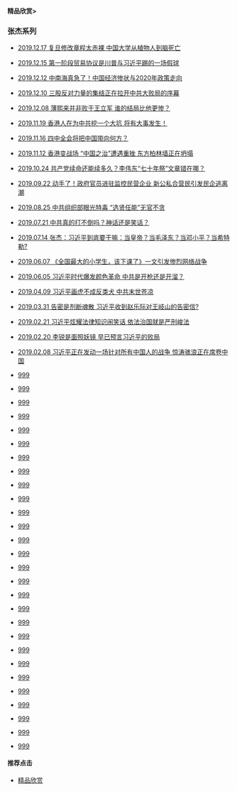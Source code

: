 #### 精品欣赏>

### 张杰系列
- [2019.12.17 复旦修改章程太赤裸 中国大学从植物人到脑死亡](https://youtu.be/FKBo4ws4VAs)
- [2019.12.15 第一阶段贸易协议是川普与习近平踢的一场假球](https://youtu.be/2YlCZX7rW0M)
- [2019.12.12 中南海真急了！中国经济惨状与2020年政策走向](https://youtu.be/wjq0YLJtFOw)
- [2019.12.10 三股反对力量的集结正在拉开中共大败局的序幕](https://youtu.be/dxTEU9jIEfM)
- [2019.12.08 薄熙来并非败于王立军 谁的结局比他更惨？](https://youtu.be/2SYtyIacVbo)


- [2019.11.19 香港人在为中共挖一个大坑 将有大事发生！](https://youtu.be/k27_hX3zeWQ)
- [2019.11.16 四中全会将把中国带向何方？](https://youtu.be/PCDTZyP-oBw)
- [2019.11.12 香港变战场 “中国之治”遭遇重挫 东方柏林墙正在坍塌](https://youtu.be/D_j1sX9tQgc)

- [2019.10.24 共产党续命还能续多久？李伟东“七十年祭”文章错在哪？](https://youtu.be/umj2r_LQLHU)

- [2019.09.22 动手了！政府官员进驻监控民营企业 新公私合营民引发民企逃离潮](https://youtu.be/c3HLB6crSVM)

- [2019.08.25 中共组织部眼光特毒 “选贤任能”无官不贪](https://youtu.be/QNJyG5QXsmo)

- [2019.07.21 中共真的打不倒吗？神话还是笑话？](https://youtu.be/_5gPW-Vo7Jk)
- [2019.07.14 张杰：习近平到底要干嘛：当皇帝？当毛泽东？当邓小平？当希特勒?](https://youtu.be/2eXgn1YHBWI)

- [2019.06.07 《全国最大的小学生，该下课了》一文引发惨烈网络战争](https://youtu.be/UTzK-mi8wRk)
- [2019.06.05 习近平时代爆发颜色革命 中共是开枪还是开溜？](https://youtu.be/GcU3M9A5XAc)

- [2019.04.09 习近平画虎不成反类犬 中共末世苍凉](https://youtu.be/sOe8Dp8GBEM)

- [2019.03.31 告密是剂断魂散 习近平收到赵乐际对王岐山的告密信?](https://youtu.be/r5GN4j-uCX4)

- [2019.02.21 习近平炫耀法律知识闹笑话 依法治国就是严刑峻法](https://youtu.be/lt3GmpWyG0w)
- [2019.02.20 李锐是面照妖镜 早已预言习近平的败局](https://youtu.be/ZneFaT0qgG8)
- [2019.02.08 习近平正在发动一场针对所有中国人的战争 惊涛骇浪正在席卷中国](https://youtu.be/av23PTCm7Ck)



- [999]()
- [999]()
- [999]()
- [999]()
- [999]()
- [999]()
- [999]()
- [999]()
- [999]()
- [999]()
- [999]()
- [999]()
- [999]()
- [999]()
- [999]()
- [999]()
- [999]()
- [999]()
- [999]()
- [999]()
- [999]()
- [999]()
- [999]()
- [999]()
- [999]()
- [999]()
- [999]()
- [999]()

#### 推荐点击
- [精品欣赏](https://summer200.github.io/content/main)


